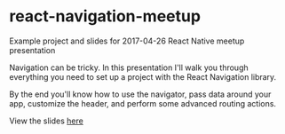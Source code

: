# react-navigation-meetup
Example project and slides for 2017-04-26 React Native meetup presentation

Navigation can be tricky. In this presentation I'll walk you through everything you need to set up a project with the React Navigation library.

By the end you'll know how to use the navigator, pass data around your app, customize the header, and perform some advanced routing actions.

View the slides [here](https://docs.google.com/presentation/d/1NueI5-WnkP8ssGq7VpKEIa6g6QkDULChT7uHaXJ9Tw0/edit#slide=id.g1d87d8784b_0_1)

